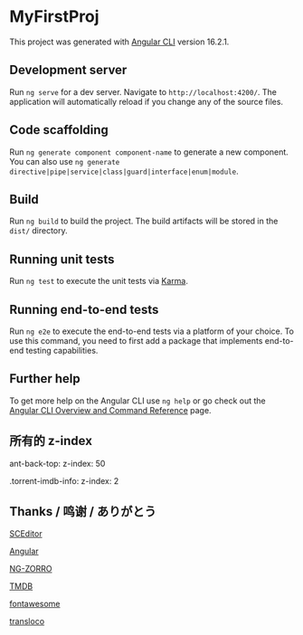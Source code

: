 # MyFirstProj

This project was generated with [Angular CLI](https://github.com/angular/angular-cli) version 16.2.1.

## Development server

Run `ng serve` for a dev server. Navigate to `http://localhost:4200/`. The application will automatically reload if you change any of the source files.

## Code scaffolding

Run `ng generate component component-name` to generate a new component. You can also use `ng generate directive|pipe|service|class|guard|interface|enum|module`.

## Build

Run `ng build` to build the project. The build artifacts will be stored in the `dist/` directory.

## Running unit tests

Run `ng test` to execute the unit tests via [Karma](https://karma-runner.github.io).

## Running end-to-end tests

Run `ng e2e` to execute the end-to-end tests via a platform of your choice. To use this command, you need to first add a package that implements end-to-end testing capabilities.

## Further help

To get more help on the Angular CLI use `ng help` or go check out the [Angular CLI Overview and Command Reference](https://angular.io/cli) page.

## 所有的 z-index

ant-back-top: z-index: 50

.torrent-imdb-info: z-index: 2

## Thanks / 鸣谢 / ありがとう

[SCEditor](https://github.com/samclarke/SCEditor)

[Angular](https://angular.io/)

[NG-ZORRO](https://ng-zorro.gitee.io/)

[TMDB](http://tmdb.org/)

[fontawesome](https://fontawesome.com/)

[transloco](https://github.com/ngneat/transloco)

